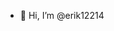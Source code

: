 - 👋 Hi, I’m @erik12214

<!---
erik12214/erik12214 is a ✨ special ✨ repository because its `README.md` (this file) appears on your GitHub profile.
You can click the Preview link to take a look at your changes.
--->
